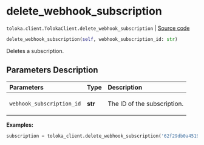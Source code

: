 # delete_webhook_subscription
`toloka.client.TolokaClient.delete_webhook_subscription` | [Source code](https://github.com/Toloka/toloka-kit/blob/v1.2.2/src/client/__init__.py#L3725)

```python
delete_webhook_subscription(self, webhook_subscription_id: str)
```

Deletes a subscription.

## Parameters Description

| Parameters | Type | Description |
| :----------| :----| :-----------|
`webhook_subscription_id`|**str**|<p>The ID of the subscription.</p>

**Examples:**


```python
subscription = toloka_client.delete_webhook_subscription('62f29db0a451956b21e13ff2')
```
